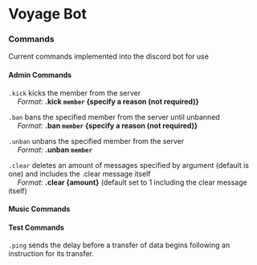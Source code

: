 # Voyage Bot

### Commands
Current commands implemented into the discord bot for use

#### Admin Commands

`.kick` kicks the member from the server <br />
        &emsp; *Format*: **.kick `member` {specify a reason (not required)}** <br />

`.ban` bans the specified member from the server until unbanned <br />
        &emsp; *Format*: **.ban `member` {specify a reason (not required)}** <br />

`.unban` unbans the specified member from the server <br />
        &emsp; *Format*: **.unban `member`** <br />

`.clear` deletes an amount of messages specified by argument (default is one) and includes the .clear message itself <br />
        &emsp; *Format*: **.clear {amount}** (default set to 1 including the clear message itself) <br />


#### Music Commands


#### Test Commands
`.ping` sends the delay before a transfer of data begins following an instruction for its transfer.